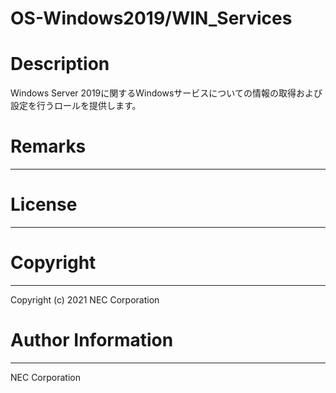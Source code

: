 OS-Windows2019/WIN_Services
=======================================================
# Description
Windows Server 2019に関するWindowsサービスについての情報の取得および設定を行うロールを提供します。

# Remarks
-------

# License
-------

# Copyright
---------
Copyright (c) 2021 NEC Corporation

# Author Information
------------------
NEC Corporation

